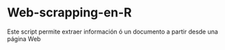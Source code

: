 # Web-scrapping-en-R

Este script permite extraer información ó un documento a partir desde una página Web




